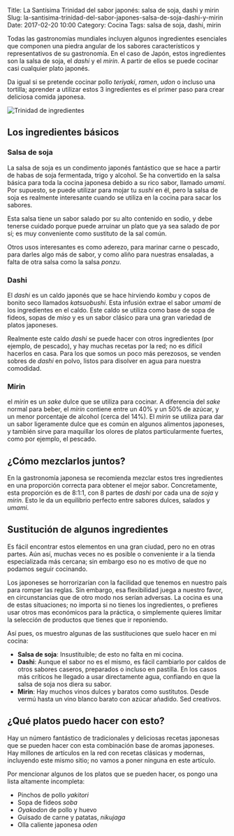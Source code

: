 Title: La Santísima Trinidad del sabor japonés: salsa de soja, dashi y mirin
Slug: la-santisima-trinidad-del-sabor-japones-salsa-de-soja-dashi-y-mirin
Date: 2017-02-20 10:00
Category: Cocina
Tags: salsa de soja, dashi, mirin



Todas las gastronomías mundiales incluyen algunos ingredientes esenciales que componen una piedra angular de los sabores característicos y representativos de su gastronomía. En el caso de Japón, estos ingredientes son la salsa de soja, el *dashi* y el *mirin*. A partir de ellos se puede cocinar casi cualquier plato japonés.

Da igual si se pretende cocinar pollo *teriyaki*, *ramen*, *udon* o incluso una tortilla; aprender a utilizar estos 3 ingredientes es el primer paso para crear deliciosa comida japonesa.

![Trinidad de ingredientes]({static}/images/trinidad_ingredientes.jpg)

## Los ingredientes básicos

### Salsa de soja

La salsa de soja es un condimento japonés fantástico que se hace a partir de habas de soja fermentada, trigo y alcohol. Se ha convertido en la salsa básica para toda la cocina japonesa debido a su rico sabor, llamado *umami*. Por supuesto, se puede utilizar para mojar tu *sushi* en él, pero la salsa de soja es realmente interesante cuando se utiliza en la cocina para sacar los sabores.

Esta salsa tiene un sabor salado por su alto contenido en sodio, y debe tenerse cuidado porque puede arruinar un plato que ya sea salado de por sí; es muy conveniente como sustituto de la sal común.

Otros usos interesantes es como aderezo, para marinar carne o pescado, para darles algo más de sabor, y como aliño para nuestras ensaladas, a falta de otra salsa como la salsa *ponzu*.

### Dashi

El *dashi* es un caldo japonés que se hace hirviendo *kombu* y copos de bonito seco llamados *katsuobushi*. Esta infusión extrae el sabor *umami* de los ingredientes en el caldo. Este caldo se utiliza como base de sopa de fideos, sopas de *miso* y es un sabor clásico para una gran variedad de platos japoneses.

Realmente este caldo *dashi* se puede hacer con otros ingredientes (por ejemplo, de pescado), y hay muchas recetas por la red; no es difícil hacerlos en casa. Para los que somos un poco más perezosos, se venden sobres de *dashi* en polvo, listos para disolver en agua para nuestra comodidad.

### Mirin

el *mirin* es un *sake* dulce que se utiliza para cocinar. A diferencia del *sake* normal para beber, el *mirin* contiene entre un 40% y un 50% de azúcar, y un menor porcentaje de alcohol (cerca del 14%). El *mirin* se utiliza para dar un sabor ligeramente dulce que es común en algunos alimentos japoneses, y también sirve para maquillar los olores de platos particularmente fuertes, como por ejemplo, el pescado.

## ¿Cómo mezclarlos juntos?

En la gastronomía japonesa se recomienda mezclar estos tres ingredientes en una proporción correcta para obtener el mejor sabor. Concretamente, esta proporción es de 8:1:1, con 8 partes de *dashi* por cada una de *soja* y *mirin*. Esto le da un equilibrio perfecto entre sabores dulces, salados y *umami*.

## Sustitución de algunos ingredientes

Es fácil encontrar estos elementos en una gran ciudad, pero no en otras partes. Aún así, muchas veces no es posible o conveniente ir a la tienda especializada más cercana; sin embargo eso no es motivo de que no podamos seguir cocinando.

Los japoneses se horrorizarían con la facilidad que tenemos en nuestro país para romper las reglas. Sin embargo, esa flexibilidad juega a nuestro favor, en circunstancias que de otro modo nos serían adversas. La cocina es una de estas situaciones; no importa si no tienes los ingredientes, o prefieres usar otros mas económicos para la práctica, o simplemente quieres limitar la selección de productos que tienes que ir reponiendo.

Así pues, os muestro algunas de las sustituciones que suelo hacer en mi cocina:

* **Salsa de soja**: Insustituible; de esto no falta en mi cocina.
* **Dashi**: Aunque el sabor no es el mismo, es fácil cambiarlo por caldos de otros sabores caseros, preparados o incluso en pastilla. En los casos más críticos he llegado a usar directamente agua, confiando en que la salsa de soja nos diera su sabor.
* **Mirin**: Hay muchos vinos dulces y baratos como sustitutos. Desde vermú hasta un vino blanco barato con azúcar añadido. Sed creativos.

## ¿Qué platos puedo hacer con esto?

Hay un número fantástico de tradicionales y deliciosas recetas japonesas que se pueden hacer con esta combinación base de aromas japoneses. Hay millones de artículos en la red con recetas clásicas y modernas, incluyendo este mismo sitio; no vamos a poner ninguna en este artículo.

Por mencionar algunos de los platos que se pueden hacer, os pongo una lista altamente incompleta:

* Pinchos de pollo *yakitori*
* Sopa de fideos *soba*
* *Oyakodon* de pollo y huevo
* Guisado de carne y patatas, *nikujaga*
* Olla caliente japonesa *oden*
